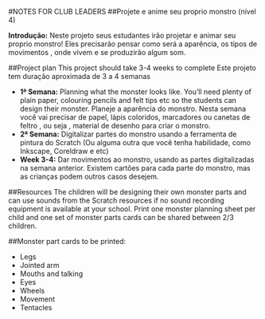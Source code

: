 #NOTES FOR CLUB LEADERS
##Projete e anime seu proprio monstro (nível 4)

__Introdução:__
Neste projeto seus estudantes irão projetar e animar seu proprio monstro!
Eles precisarão pensar como será a aparência, os tipos de movimentos , onde vivem e se produzirão algum som.

##Project plan
This project should take 3-4 weeks to complete
Este projeto tem duração aproximada de 3 a 4 semanas

* __1ª Semana:__ Planning what the monster looks like. You’ll need plenty of plain paper, colouring pencils and felt tips etc so the students can design their monster.
Planeje a aparência do monstro. Nesta semana você vai precisar de papel, lápis coloridos, marcadores ou canetas de feltro , ou seja , material de desenho para criar o monstro.
* __2ª Semana:__ Digitalizar partes do monstro usando a ferramenta de pintura do Scratch (Ou alguma outra que você tenha habilidade, como Inkscape, Coreldraw e etc) 
* __Week 3-4:__ Dar movimentos ao monstro, usando as partes digitalizadas na semana anterior. Existem cartões para cada parte do monstro, mas as crianças podem outros casos desejem.

##Resources
The children will be designing their own monster parts and can use sounds from the Scratch resources if no sound recording equipment is available at your school. Print one monster planning sheet per child and one set of monster parts cards can be shared between 2/3 children.

##Monster part cards to be printed:

* Legs
* Jointed arm 
* Mouths and talking 
* Eyes
* Wheels 
* Movement 
* Tentacles
